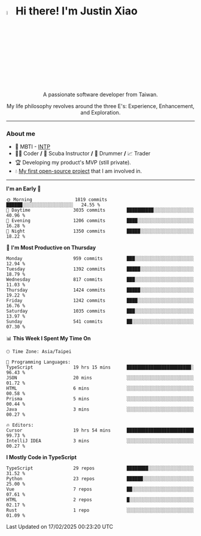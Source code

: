 # <img src="https://media.giphy.com/media/hvRJCLFzcasrR4ia7z/giphy.gif" width="5%">Hi there! I'm Justin Xiao
<p align="center">A passionate software developer from Taiwan.  </p>
<p align="center">My life philosophy revolves around the three E's: Experience, Enhancement, and Exploration.</p>

---
### About me
- 👀 MBTI - [INTP](https://www.16personalities.com/intp-personality)
- 👨‍💻 Coder **/** 🤿 Scuba Instructor **/** 🥁 Drummer **/** 📈 Trader
- 🏆 Developing my product's MVP (still private).
- 💧 [My first open-source project](https://github.com/Game-as-a-Service/Game-Lobby-Web) that I am involved in.

---
<!--START_SECTION:waka-->
**I'm an Early 🐤** 

```text
🌞 Morning                1819 commits        ██████░░░░░░░░░░░░░░░░░░░   24.55 % 
🌆 Daytime                3035 commits        ██████████░░░░░░░░░░░░░░░   40.96 % 
🌃 Evening                1206 commits        ████░░░░░░░░░░░░░░░░░░░░░   16.28 % 
🌙 Night                  1350 commits        █████░░░░░░░░░░░░░░░░░░░░   18.22 % 
```
📅 **I'm Most Productive on Thursday** 

```text
Monday                   959 commits         ███░░░░░░░░░░░░░░░░░░░░░░   12.94 % 
Tuesday                  1392 commits        █████░░░░░░░░░░░░░░░░░░░░   18.79 % 
Wednesday                817 commits         ███░░░░░░░░░░░░░░░░░░░░░░   11.03 % 
Thursday                 1424 commits        █████░░░░░░░░░░░░░░░░░░░░   19.22 % 
Friday                   1242 commits        ████░░░░░░░░░░░░░░░░░░░░░   16.76 % 
Saturday                 1035 commits        ███░░░░░░░░░░░░░░░░░░░░░░   13.97 % 
Sunday                   541 commits         ██░░░░░░░░░░░░░░░░░░░░░░░   07.30 % 
```


📊 **This Week I Spent My Time On** 

```text
🕑︎ Time Zone: Asia/Taipei

💬 Programming Languages: 
TypeScript               19 hrs 15 mins      ████████████████████████░   96.43 % 
JSON                     20 mins             ░░░░░░░░░░░░░░░░░░░░░░░░░   01.72 % 
HTML                     6 mins              ░░░░░░░░░░░░░░░░░░░░░░░░░   00.58 % 
Prisma                   5 mins              ░░░░░░░░░░░░░░░░░░░░░░░░░   00.44 % 
Java                     3 mins              ░░░░░░░░░░░░░░░░░░░░░░░░░   00.27 % 

🔥 Editors: 
Cursor                   19 hrs 54 mins      █████████████████████████   99.73 % 
IntelliJ IDEA            3 mins              ░░░░░░░░░░░░░░░░░░░░░░░░░   00.27 % 
```

**I Mostly Code in TypeScript** 

```text
TypeScript               29 repos            ████████░░░░░░░░░░░░░░░░░   31.52 % 
Python                   23 repos            ██████░░░░░░░░░░░░░░░░░░░   25.00 % 
Vue                      7 repos             ██░░░░░░░░░░░░░░░░░░░░░░░   07.61 % 
HTML                     2 repos             █░░░░░░░░░░░░░░░░░░░░░░░░   02.17 % 
Rust                     1 repo              ░░░░░░░░░░░░░░░░░░░░░░░░░   01.09 % 
```




 Last Updated on 17/02/2025 00:23:20 UTC
<!--END_SECTION:waka-->
